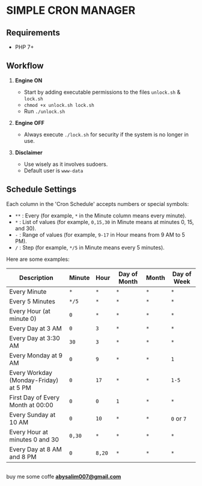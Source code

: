 # SIMPLE CRON MANAGER

## Requirements
- PHP 7+

## Workflow

1. **Engine ON**
   - Start by adding executable permissions to the files `unlock.sh` & `lock.sh`
   - `chmod +x unlock.sh lock.sh`
   - Run `./unlock.sh`

2. **Engine OFF**
   - Always execute `./lock.sh` for security if the system is no longer in use.

3. **Disclaimer**
   - Use wisely as it involves sudoers.
   - Default user is `www-data`

## Schedule Settings

Each column in the 'Cron Schedule' accepts numbers or special symbols:

- `**` : Every (for example, `*` in the Minute column means every minute).
- `*`  : List of values (for example, `0,15,30` in Minute means at minutes 0, 15, and 30).
- `-`  : Range of values (for example, `9-17` in Hour means from 9 AM to 5 PM).
- `/`  : Step (for example, `*/5` in Minute means every 5 minutes).

Here are some examples:

| Description                                    | Minute | Hour   | Day of Month | Month | Day of Week  |
|-----------------------------------------------|--------|--------|--------------|-------|--------------|
| Every Minute                                   | `*`    | `*`    | `*`          | `*`   | `*`          |
| Every 5 Minutes                                | `*/5`  | `*`    | `*`          | `*`   | `*`          |
| Every Hour (at minute 0)                        | `0`    | `*`    | `*`          | `*`   | `*`          |
| Every Day at 3 AM                               | `0`    | `3`    | `*`          | `*`   | `*`          |
| Every Day at 3:30 AM                            | `30`   | `3`    | `*`          | `*`   | `*`          |
| Every Monday at 9 AM                            | `0`    | `9`    | `*`          | `*`   | `1`          |
| Every Workday (Monday-Friday) at 5 PM          | `0`    | `17`   | `*`          | `*`   | `1-5`        |
| First Day of Every Month at 00:00              | `0`    | `0`    | `1`          | `*`   | `*`          |
| Every Sunday at 10 AM                          | `0`    | `10`   | `*`          | `*`   | `0` or `7`   |
| Every Hour at minutes 0 and 30                  | `0,30` | `*`    | `*`          | `*`   | `*`          |
| Every Day at 8 AM and 8 PM                      | `0`    | `8,20` | `*`          | `*`   | `*`          |


##
buy me some coffe
**abysalim007@gmail.com**